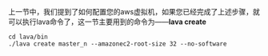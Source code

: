---
---

上一节中，我们提到了如何配置您的aws虚拟机，如果您已经完成了上述步骤，就可以执行lava命令了，这一节主要用到的命令为——**lava create**

	cd lava/bin
	./lava create master_n --amazonec2-root-size 32 --no-software

